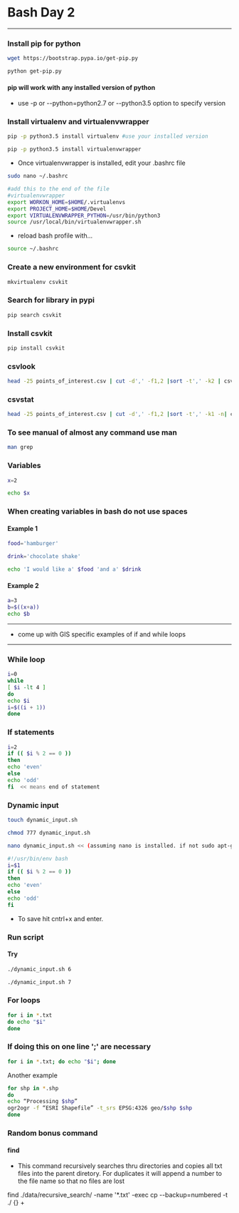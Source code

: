 # Bash Day 2

---

### Install pip for python
```bash
wget https://bootstrap.pypa.io/get-pip.py
```

```bash
python get-pip.py
```

#### pip will work with any installed version of python 

* use -p or --python=python2.7 or --python3.5 option to specify version


### Install virtualenv and virtualenvwrapper

```bash
pip -p python3.5 install virtualenv #use your installed version
```

```bash
pip -p python3.5 install virtualenvwrapper
```

* Once virtualenvwrapper is installed, edit your .bashrc file

```bash
sudo nano ~/.bashrc
```

```bash
#add this to the end of the file
#virtualenvwrapper
export WORKON_HOME=$HOME/.virtualenvs
export PROJECT_HOME=$HOME/Devel
export VIRTUALENVWRAPPER_PYTHON=/usr/bin/python3
source /usr/local/bin/virtualenvwrapper.sh
```

* reload bash profile with...
```bash
source ~/.bashrc
```

### Create a new environment for csvkit

```bash
mkvirtualenv csvkit
```

### Search for library in pypi
```bash
pip search csvkit
```

### Install csvkit
```bash
pip install csvkit
```

### csvlook
```bash
head -25 points_of_interest.csv | cut -d',' -f1,2 |sort -t',' -k2 | csvlook
```

### csvstat
```bash
head -25 points_of_interest.csv | cut -d',' -f1,2 |sort -t',' -k1 -n| csvstat
```

### To see manual of almost any command use man
```bash
man grep
```

### Variables
```bash
x=2
```

```bash
echo $x
```

### When creating variables in bash do not use spaces

#### Example 1
```bash
food='hamburger'
```

```bash
drink='chocolate shake'
```

```bash
echo 'I would like a' $food 'and a' $drink
```

#### Example 2
```bash 
a=3
b=$((x+a))
echo $b
```


---
* come up with GIS specific examples of if and while loops
---


### While loop
```bash
i=0
while
[ $i -lt 4 ]
do
echo $i
i=$((i + 1))
done
```

### If statements
```bash
i=2
if (( $i % 2 == 0 ))
then
echo 'even'
else
echo 'odd'
fi  << means end of statement
```

### Dynamic input
```bash
touch dynamic_input.sh
```

```bash
chmod 777 dynamic_input.sh
```

```bash
nano dynamic_input.sh << (assuming nano is installed. if not sudo apt-get install nano)
``` 

```bash
#!/usr/bin/env bash
i=$1
if (( $i % 2 == 0 ))
then
echo 'even'
else
echo 'odd'
fi
```

* To save hit cntrl+x and enter.

### Run script

#### Try
```bash
./dynamic_input.sh 6
```

```bash
./dynamic_input.sh 7
```


### For loops
```bash
for i in *.txt
do echo "$i"
done
```

### If doing this on one line ';' are necessary
```bash
for i in *.txt; do echo "$i"; done
```

Another example

```bash
for shp in *.shp
do
echo “Processing $shp”
ogr2ogr -f “ESRI Shapefile” -t_srs EPSG:4326 geo/$shp $shp
done 
```

### Random bonus command
#### find
* This command recursively searches thru directories and copies all txt files into the parent diretory. 
For duplicates it will append a number to the file name so that no files are lost

find ./data/recursive_search/ -name '*.txt' -exec cp --backup=numbered -t ./ {} +

